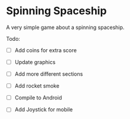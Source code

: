 # Spinning Spaceship
A very simple game about a spinning spaceship.

Todo:
- [ ] Add coins for extra score
- [ ] Update graphics
- [ ] Add more different sections
- [ ] Add rocket smoke
- [ ] Compile to Android
- [ ] Add Joystick for mobile

